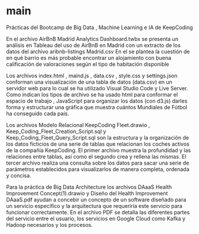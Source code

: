# main
Prácticas del Bootcamp de Big Data , Machine Learning e IA de KeepCoding

En el archivo AirBnB Madrid Analytics Dashboard.twbx se presenta un análisis en Tableau del uso de AirBnB en Madrid con un extracto de los datos del archivo aribnb-listings Madrid.csv
En el se plantea la cuestión de en qué barrio es más probable encontrar un alojamiento con buena calificación de valoraciones según el tipo de habitación disponible

Los archivos index.html , maind.js , data.csv , style.css y settings.json conforman una visualización de una tabla de datos (data.csv) en un servidor web para lo cual se ha utilizado Visual Studio Code y Live Server. 
Como indican los tipos de archivo se ha usado html para conformar el espacio de trabajo , JavaScript para organizar los datos (con d3.js) darles forma y estructurar una gráfica que muestra cuántos Mundiales de Fútbol ha conseguido cada país.

Los archivos Modelo Relacional KeepCoding Fleet.drawio , Keep_Coding_Fleet_Creation_Script.sql y Keep_Coding_Fleet_Query_Script.sql son la estructura y la organización de los datos ficticios de una serie de tablas que relacionan los coches activos de la compañía KeepCoding. El primer archivo muestra la profundidad y las relaciones entre tablas, así como el segundo crea y rellena las mismas. El tercer archivo realiza una consulta sobre los datos para sacar una serie de parámetros establecidos para visualizarlos de manera completa, ordenada y concisa.

Para la práctica de Big Data Architecture los archivos DAaaS Health Improvement Concept(1).drawio y Diseño del Health Improvement DAaaS.pdf ayudan a concebir un concepto de un software diseñado para un servicio específico y la arquitectura que requeriría este servicio para funcionar correctamente.
En el archivo PDF se detalla las diferentes partes del servicio entre el usuario, los servicios en Google Cloud como Kafka y Hadoop necesarios y los procesos. 
          
